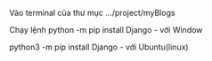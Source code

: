 



Vào terminal của thư mục .../project/myBlogs




Chạy lệnh 
python  -m pip install Django - với Window
          
python3 -m pip install Django - với Ubuntu(linux)
